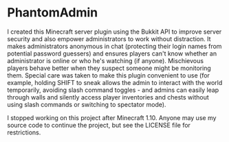 # PhantomAdmin

I created this Minecraft server plugin using the Bukkit API to improve server security and also empower administrators to work without distraction.  It makes administrators anonymous in chat (protecting their login names from potential password guessers) and ensures players can't know whether an administrator is online or who he's watching (if anyone).  Mischievous players behave better when they suspect someone might be monitoring them.  Special care was taken to make this plugin convenient to use (for example, holding SHIFT to sneak allows the admin to interact with the world temporarily, avoiding slash command toggles - and admins can easily leap through walls and silently access player inventories and chests without using slash commands or switching to spectator mode).

I stopped working on this project after Minecraft 1.10.  Anyone may use my source code to continue the project, but see the LICENSE file for restrictions.
